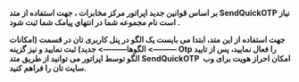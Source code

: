 <p><strong>بر اساس قوانين جديد اپراتور مرکز مخابرات ، جهت استفاده از متد SendQuickOTP نياز است نام مجموعه شما در انتهاي پيامک شما ثبت شود .</strong></p><p><strong>جهت استفاده از این متد، ابتدا می بایست یک الگو در پنل کاربری تان در قسمت (امکانات ———&gt; الگوها———&gt; جدید) ثبت نمایید و نیز گزینه Otp را فعال نمایید، پس از تایید الگو توسط اپراتور می توانید از طریق متد SendQuickOTP&nbsp; امکان احراز هویت برای وب سایت تان را فراهم کنید.</strong></p>